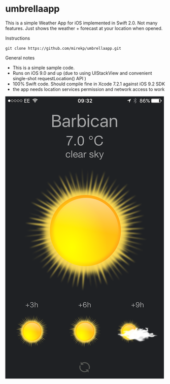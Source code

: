 # umbrellaapp

This is a simple Weather App for iOS implemented in Swift 2.0. Not many features. Just shows the weather + forecast at your location when opened.

Instructions

`git clone https://github.com/mirekp/umbrellaapp.git`

General notes

- This is a simple sample code.
- Runs on iOS 9.0 and up (due to using UIStackView and convenient single-shot requestLocation() API )
- 100% Swift code. Should compile fine in Xcode 7.2.1 against iOS 9.2 SDK
- the app needs location services permission and network access to work

![alt text](https://raw.githubusercontent.com/mirekp/umbrellaapp/master/sunnyday.png "Screenshot")
